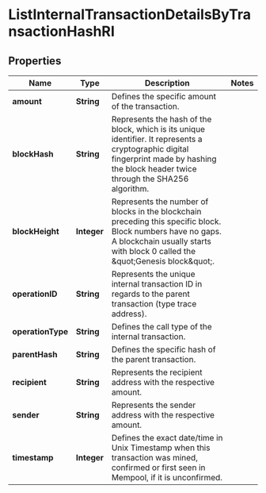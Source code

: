 

# ListInternalTransactionDetailsByTransactionHashRI


## Properties

Name | Type | Description | Notes
------------ | ------------- | ------------- | -------------
**amount** | **String** | Defines the specific amount of the transaction. | 
**blockHash** | **String** | Represents the hash of the block, which is its unique identifier. It represents a cryptographic digital fingerprint made by hashing the block header twice through the SHA256 algorithm. | 
**blockHeight** | **Integer** | Represents the number of blocks in the blockchain preceding this specific block. Block numbers have no gaps. A blockchain usually starts with block 0 called the \&quot;Genesis block\&quot;. | 
**operationID** | **String** | Represents the unique internal transaction ID in regards to the parent transaction (type trace address). | 
**operationType** | **String** | Defines the call type of the internal transaction. | 
**parentHash** | **String** | Defines the specific hash of the parent transaction. | 
**recipient** | **String** | Represents the recipient address with the respective amount. | 
**sender** | **String** | Represents the sender address with the respective amount. | 
**timestamp** | **Integer** | Defines the exact date/time in Unix Timestamp when this transaction was mined, confirmed or first seen in Mempool, if it is unconfirmed. | 



